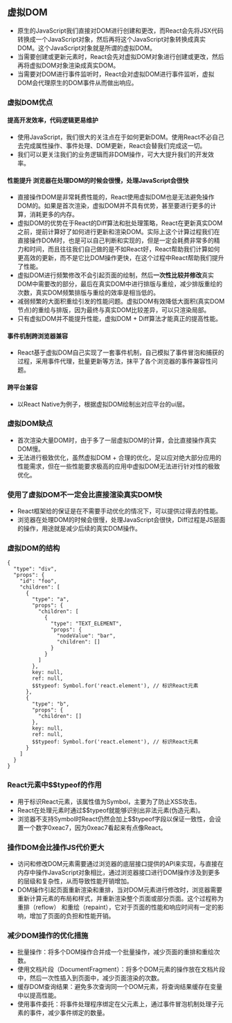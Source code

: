## 虚拟DOM
- 原生的JavaScript我们直接对DOM进行创建和更改，而React会先将JSX代码转换成一个JavaScript对象，然后再将这个JavaScript对象转换成真实DOM。这个JavaScript对象就是所谓的虚拟DOM。
- 当需要创建或更新元素时，React会先对虚拟DOM对象进行创建或更改，然后再将虚拟DOM对象渲染成真实DOM。
- 当需要对DOM进行事件监听时，React会对虚拟DOM进行事件监听，虚拟DOM会代理原生的DOM事件从而做出响应。
### 虚拟DOM优点
#### 提高开发效率，代码逻辑更易维护
- 使用JavaScript，我们很大的关注点在于如何更新DOM。使用React不必自己去完成属性操作、事件处理、DOM更新，React会替我们完成这一切。
- 我们可以更关注我们的业务逻辑而非DOM操作，可大大提升我们的开发效率。
#### 性能提升 **浏览器在处理DOM的时候会很慢，处理JavaScript会很快**
- 直接操作DOM是非常耗费性能的，React使用虚拟DOM也是无法避免操作DOM的。如果是首次渲染，虚拟DOM并不具有优势，甚至要进行更多的计算，消耗更多的内存。
- 虚拟DOM的优势在于React的Diff算法和批处理策略，React在更新真实DOM之前，提前计算好了如何进行更新和渲染DOM。实际上这个计算过程我们在直接操作DOM时，也是可以自己判断和实现的，但是一定会耗费非常多的精力和时间，而且往往我们自己做的是不如React好，React帮助我们计算如何更高效的更新，而不是它比DOM操作更快，在这个过程中React帮助我们提升了性能。
- 虚拟DOM进行频繁修改不会引起页面的绘制，然后**一次性比较并修改**真实DOM中需要改的部分，最后在真实DOM中进行排版与重绘，减少排版重绘的次数，真实DOM频繁排版与重绘的效率是相当低的。
- 减弱频繁的大面积重绘引发的性能问题。虚拟DOM有效降低大面积(真实DOM节点)的重绘与排版，因为最终与真实DOM比较差异，可以只渲染局部。
- 只有虚拟DOM并不能提升性能，虚拟DOM + Diff算法才能真正的提高性能。
#### 事件机制跨浏览器兼容
- React基于虚拟DOM自己实现了一套事件机制，自己模拟了事件冒泡和捕获的过程，采用事件代理，批量更新等方法，抹平了各个浏览器的事件兼容性问题。
#### 跨平台兼容
- 以React Native为例子，根据虚拟DOM绘制出对应平台的ui层。
### 虚拟DOM缺点
- ⾸次渲染⼤量DOM时，由于多了⼀层虚拟DOM的计算，会⽐直接操作真实DOM慢。
- ⽆法进⾏极致优化，虽然虚拟DOM + 合理的优化，⾜以应对绝⼤部分应⽤的性能需求，但在⼀些性能要求极⾼的应⽤中虚拟DOM⽆法进⾏针对性的极致优化。
### 使用了虚拟DOM不一定会比直接渲染真实DOM快
- React框架给的保证是在不需要手动优化的情况下，可以提供过得去的性能。
- 浏览器在处理DOM的时候会很慢，处理JavaScript会很快，Diff过程是JS层面的操作，用途就是减少后续的真实DOM操作。
### 虚拟DOM的结构
```
{
  "type": "div", 
  "props": {
    "id": "foo", 
    "children": [
      {
        "type": "a", 
        "props": {
          "children": [
            {
              "type": "TEXT_ELEMENT", 
              "props": {
                "nodeValue": "bar", 
                "children": []
              }
            }
          ]
        },
        key: null,
        ref: null,
        $$typeof: Symbol.for('react.element'), // 标识React元素
      }, 
      {
        "type": "b", 
        "props": {
          "children": []
        },
        key: null,
        ref: null,
        $$typeof: Symbol.for('react.element'), // 标识React元素
      }
    ]
  }
}
```
### React元素中$$typeof的作用
- 用于标识React元素，该属性值为Symbol，主要为了防止XSS攻击。
- React在处理元素时通过$$typeof就能够识别出非法元素(伪造元素)。
- 浏览器不支持Symbol时React仍然会加上$$typeof字段以保证一致性，会设置一个数字0xeac7，因为0xeac7看起来有点像React。
### 操作DOM会比操作JS代价更大
- 访问和修改DOM元素需要通过浏览器的底层接口提供的API来实现，与直接在内存中操作JavaScript对象相比，通过浏览器接口进行DOM操作涉及到更多的层级和复杂性，从而导致性能开销增加。
- DOM操作引起页面重新渲染和重排，当对DOM元素进行修改时，浏览器需要重新计算元素的布局和样式，并重新渲染整个页面或部分页面。这个过程称为重排（reflow） 和重绘（repaint），它对于页面的性能和响应时间有一定的影响，增加了页面的负担和性能开销。
### 减少DOM操作的优化措施
- 批量操作：将多个DOM操作合并成一个批量操作，减少页面的重排和重绘次数。
- 使用文档片段（DocumentFragment）：将多个DOM元素的操作放在文档片段中，然后一次性插入到页面中，减少页面渲染的次数。
- 缓存DOM查询结果：避免多次查询同一个DOM元素，将查询结果缓存在变量中以提高性能。
- 使用事件委托：将事件处理程序绑定在父元素上，通过事件冒泡机制处理子元素的事件，减少事件绑定的数量。
